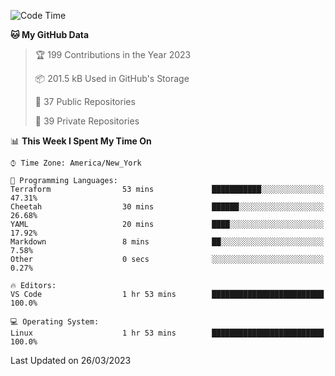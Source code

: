 <!--START_SECTION:waka-->
![Code Time](http://img.shields.io/badge/Code%20Time-151%20hrs%2022%20mins-blue)

**🐱 My GitHub Data** 

> 🏆 199 Contributions in the Year 2023
 > 
> 📦 201.5 kB Used in GitHub's Storage 
 > 
> 📜 37 Public Repositories 
 > 
> 🔑 39 Private Repositories  
 > 
📊 **This Week I Spent My Time On** 

```text
⌚︎ Time Zone: America/New_York

💬 Programming Languages: 
Terraform                53 mins             ███████████░░░░░░░░░░░░░░   47.31% 
Cheetah                  30 mins             ██████░░░░░░░░░░░░░░░░░░░   26.68% 
YAML                     20 mins             ████░░░░░░░░░░░░░░░░░░░░░   17.92% 
Markdown                 8 mins              ██░░░░░░░░░░░░░░░░░░░░░░░   7.58% 
Other                    0 secs              ░░░░░░░░░░░░░░░░░░░░░░░░░   0.27%

🔥 Editors: 
VS Code                  1 hr 53 mins        █████████████████████████   100.0%

💻 Operating System: 
Linux                    1 hr 53 mins        █████████████████████████   100.0%

```


 Last Updated on 26/03/2023
<!--END_SECTION:waka-->